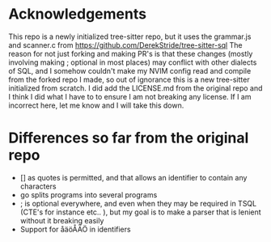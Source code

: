 # Acknowledgements
This repo is a newly initialized tree-sitter repo, but it uses the grammar.js and scanner.c from https://github.com/DerekStride/tree-sitter-sql
The reason for not just forking and making PR's is that these changes (mostly involving making ; optional in most places) may conflict with other dialects of SQL, and I somehow couldn't make my NVIM config read and compile from the forked repo I made, so out of ignorance this is a new tree-sitter initialized from scratch.
I did add the LICENSE.md from the original repo and I think I did what I have to to ensure I am not breaking any license. If I am incorrect here, let me know and I will take this down.

# Differences so far from the original repo
- [] as quotes is permitted, and that allows an identifier to contain any characters
- go splits programs into several programs
- ; is optional everywhere, and even when they may be required in TSQL (CTE's for instance etc.. ), but my goal is to make a parser that is lenient without it breaking easily
- Support for åäöÅÄÖ in identifiers
